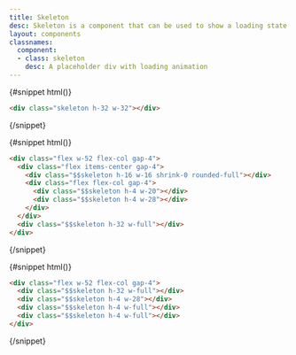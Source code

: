 ```yaml
---
title: Skeleton
desc: Skeleton is a component that can be used to show a loading state of a component.
layout: components
classnames:
  component:
  - class: skeleton
    desc: A placeholder div with loading animation
---
```


<script>
  import Component from "$components/Component.svelte"
</script>

<Component title="Skeleton">
<div class="skeleton w-32 h-32"></div>
{#snippet html()}

```html
<div class="skeleton h-32 w-32"></div>
```

{/snippet}
</Component>

<Component title="Skeleton - circle with content">
<div class="flex flex-col gap-4 w-52">
  <div class="flex gap-4 items-center">
    <div class="skeleton w-16 h-16 rounded-full shrink-0"></div>
    <div class="flex flex-col gap-4">
      <div class="skeleton h-4 w-20"></div>
      <div class="skeleton h-4 w-28"></div>
    </div>
  </div>
  <div class="skeleton h-32 w-full"></div>
</div>
{#snippet html()}

```html
<div class="flex w-52 flex-col gap-4">
  <div class="flex items-center gap-4">
    <div class="$$skeleton h-16 w-16 shrink-0 rounded-full"></div>
    <div class="flex flex-col gap-4">
      <div class="$$skeleton h-4 w-20"></div>
      <div class="$$skeleton h-4 w-28"></div>
    </div>
  </div>
  <div class="$$skeleton h-32 w-full"></div>
</div>
```

{/snippet}
</Component>

<Component title="Skeleton - rectangle with content">
<div class="flex flex-col gap-4 w-52">
  <div class="skeleton h-32 w-full"></div>
  <div class="skeleton h-4 w-28"></div>
  <div class="skeleton h-4 w-full"></div>
  <div class="skeleton h-4 w-full"></div>
</div>
{#snippet html()}

```html
<div class="flex w-52 flex-col gap-4">
  <div class="$$skeleton h-32 w-full"></div>
  <div class="$$skeleton h-4 w-28"></div>
  <div class="$$skeleton h-4 w-full"></div>
  <div class="$$skeleton h-4 w-full"></div>
</div>
```

{/snippet}
</Component>
